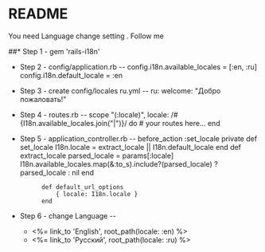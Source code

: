 # README

You need Language change setting . Follow me

##* Step 1 - gem 'rails-i18n'

* Step 2 - config/application.rb
         -- config.i18n.available_locales = [:en, :ru]
            config.i18n.default_locale = :en

* Step 3 - create config/locales ru.yml
         -- ru:
                welcome: "Добро пожаловать!"

* Step 4 - routes.rb
         -- scope "(:locale)", locale: /#{I18n.available_locales.join("|")}/ do
                # your routes here...
            end

* Step 5 - application_controller.rb
         -- before_action :set_locale
            private
                def set_locale
                I18n.locale = extract_locale || I18n.default_locale
                end
            def extract_locale
                parsed_locale = params[:locale]
                I18n.available_locales.map(&:to_s).include?(parsed_locale) ? parsed_locale : nil
            end

            def default_url_options
                { locale: I18n.locale }
            end

* Step 6 - change Language
         -- <ul>
                <li><%= link_to 'English', root_path(locale: :en) %></li>
                <li><%= link_to 'Русский', root_path(locale: :ru) %></li>
            </ul>

